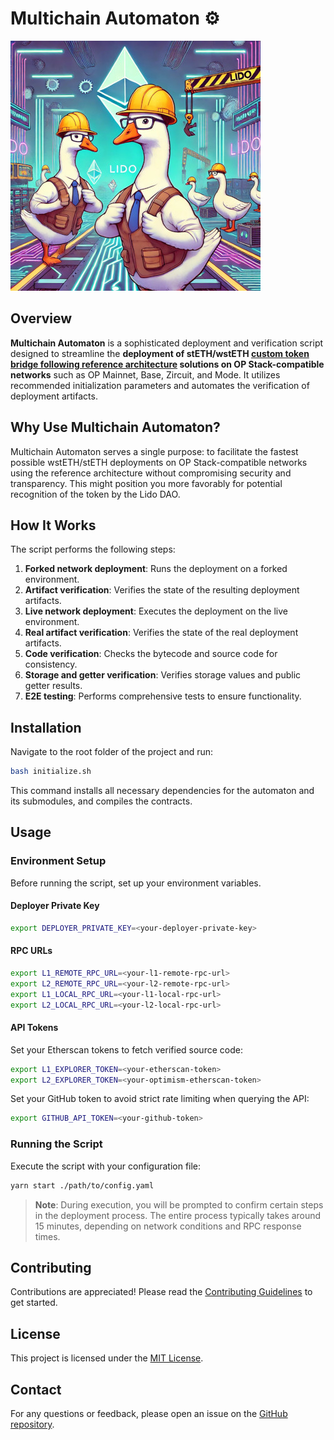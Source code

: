 # Multichain Automaton ⚙️

![](/assets/logo.jpg)

## Overview

**Multichain Automaton** is a sophisticated deployment and verification script designed to streamline the **deployment of stETH/wstETH [custom token bridge following reference architecture](https://docs.lido.fi/token-guides/wsteth-bridging-guide#reference-architecture-and-permissions-setup) solutions on OP Stack-compatible networks** such as OP Mainnet, Base, Zircuit, and Mode. It utilizes recommended initialization parameters and automates the verification of deployment artifacts.

## Why Use Multichain Automaton?

Multichain Automaton serves a single purpose: to facilitate the fastest possible wstETH/stETH deployments on OP Stack-compatible networks using the reference architecture without compromising security and transparency. This might position you more favorably for potential recognition of the token by the Lido DAO.

## How It Works

The script performs the following steps:

1. **Forked network deployment**: Runs the deployment on a forked environment.
2. **Artifact verification**: Verifies the state of the resulting deployment artifacts.
3. **Live network deployment**: Executes the deployment on the live environment.
4. **Real artifact verification**: Verifies the state of the real deployment artifacts.
5. **Code verification**: Checks the bytecode and source code for consistency.
6. **Storage and getter verification**: Verifies storage values and public getter results.
7. **E2E testing**: Performs comprehensive tests to ensure functionality.

## Installation

Navigate to the root folder of the project and run:

```bash
bash initialize.sh
```

This command installs all necessary dependencies for the automaton and its submodules, and compiles the contracts.

## Usage

### Environment Setup

Before running the script, set up your environment variables.

#### Deployer Private Key

```bash
export DEPLOYER_PRIVATE_KEY=<your-deployer-private-key>
```

#### RPC URLs

```bash
export L1_REMOTE_RPC_URL=<your-l1-remote-rpc-url>
export L2_REMOTE_RPC_URL=<your-l2-remote-rpc-url>
export L1_LOCAL_RPC_URL=<your-l1-local-rpc-url>
export L2_LOCAL_RPC_URL=<your-l2-local-rpc-url>
```

#### API Tokens

Set your Etherscan tokens to fetch verified source code:

```bash
export L1_EXPLORER_TOKEN=<your-etherscan-token>
export L2_EXPLORER_TOKEN=<your-optimism-etherscan-token>
```

Set your GitHub token to avoid strict rate limiting when querying the API:

```bash
export GITHUB_API_TOKEN=<your-github-token>
```

### Running the Script

Execute the script with your configuration file:

```bash
yarn start ./path/to/config.yaml
```

> **Note**: During execution, you will be prompted to confirm certain steps in the deployment process. The entire process typically takes around 15 minutes, depending on network conditions and RPC response times.

## Contributing

Contributions are appreciated! Please read the [Contributing Guidelines](CONTRIBUTING.md) to get started.

## License

This project is licensed under the [MIT License](LICENSE).

## Contact

For any questions or feedback, please open an issue on the [GitHub repository](https://github.com/lidofinance/multichain-automaton/issues).

